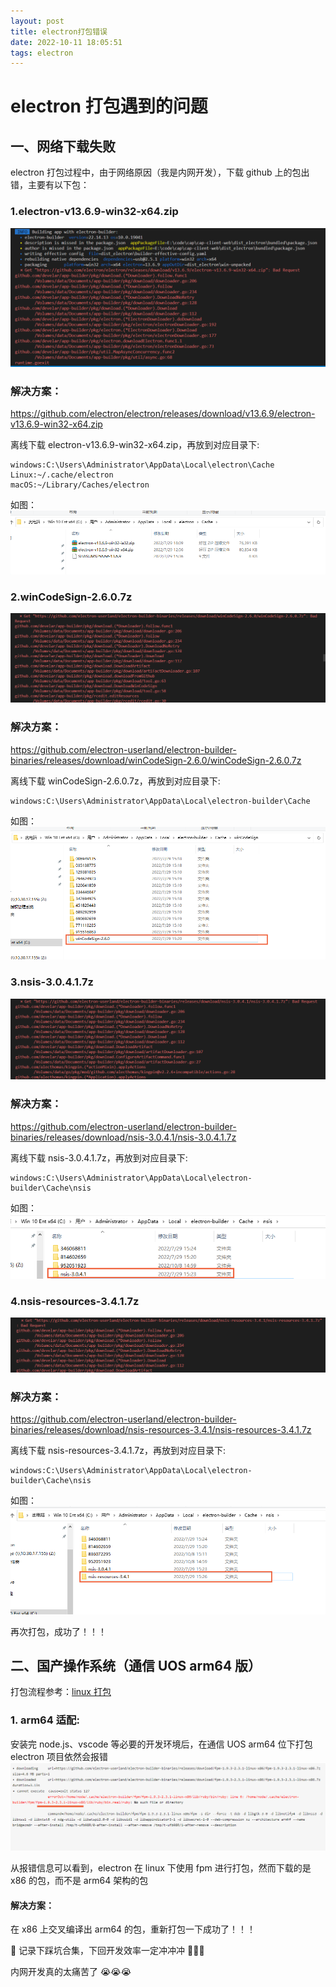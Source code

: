 ```yaml
---
layout: post
title: electron打包错误
date: 2022-10-11 18:05:51
tags: electron
---
```


# electron 打包遇到的问题

## 一、网络下载失败

electron 打包过程中，由于网络原因（我是内网开发），下载 github 上的包出错，主要有以下包：

### 1.electron-v13.6.9-win32-x64.zip

![App Screenshot](./electron-build-error/打包报错1.png)

### 解决方案：

https://github.com/electron/electron/releases/download/v13.6.9/electron-v13.6.9-win32-x64.zip

离线下载 electron-v13.6.9-win32-x64.zip，再放到对应目录下:

```
windows:C:\Users\Administrator\AppData\Local\electron\Cache
Linux:~/.cache/electron
macOS:~/Library/Caches/electron
```

如图：
![App Screenshot](./electron-build-error/报错解决1.png)

### 2.winCodeSign-2.6.0.7z

![App Screenshot](./electron-build-error/打包报错2.png)

### 解决方案：

https://github.com/electron-userland/electron-builder-binaries/releases/download/winCodeSign-2.6.0/winCodeSign-2.6.0.7z

离线下载 winCodeSign-2.6.0.7z，再放到对应目录下:

```
windows:C:\Users\Administrator\AppData\Local\electron-builder\Cache
```

如图：
![App Screenshot](./electron-build-error/报错解决2.png)

### 3.nsis-3.0.4.1.7z

![App Screenshot](./electron-build-error/打包报错3.png)

### 解决方案：

https://github.com/electron-userland/electron-builder-binaries/releases/download/nsis-3.0.4.1/nsis-3.0.4.1.7z

离线下载 nsis-3.0.4.1.7z，再放到对应目录下:

```
windows:C:\Users\Administrator\AppData\Local\electron-builder\Cache\nsis
```

如图：
![App Screenshot](./electron-build-error/报错解决3.png)

### 4.nsis-resources-3.4.1.7z

![App Screenshot](./electron-build-error/打包报错4.png)

### 解决方案：

https://github.com/electron-userland/electron-builder-binaries/releases/download/nsis-resources-3.4.1/nsis-resources-3.4.1.7z

离线下载 nsis-resources-3.4.1.7z，再放到对应目录下:

```
windows:C:\Users\Administrator\AppData\Local\electron-builder\Cache\nsis
```

如图：
![App Screenshot](./electron-build-error/报错解决4.png)

再次打包，成功了！！！

## 二、国产操作系统（通信 UOS arm64 版）

打包流程参考：[linux 打包](https://www.cnblogs.com/tuyile006/p/16399745.html)

### 1. arm64 适配:

安装完 node.js、vscode 等必要的开发环境后，在通信 UOS arm64 位下打包 electron 项目依然会报错
![App Screenshot](./electron-build-error/linux/arm64.png)

从报错信息可以看到，electron 在 linux 下使用 fpm 进行打包，然而下载的是 x86 的包，而不是 arm64 架构的包

#### 解决方案：

在 x86 上交叉编译出 arm64 的包，重新打包一下成功了！！！

🤧 记录下踩坑合集，下回开发效率一定冲冲冲 🚀🚀🚀

内网开发真的太痛苦了 😭😭😭
